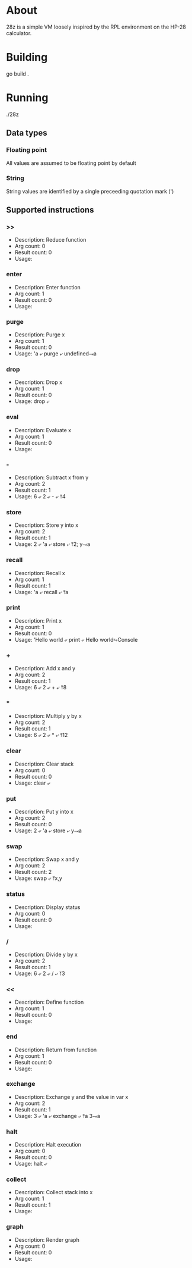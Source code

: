 # About
28z is a simple VM loosely inspired by the RPL environment on the HP-28 calculator.

# Building
go build .

# Running
./28z

## Data types

### Floating point
All values are assumed to be floating point by default

### String
String values are identified by a single preceeding quotation mark (')

## Supported instructions

### >>
- Description: Reduce function
- Arg count: 0
- Result count: 0
- Usage: 

### enter
- Description: Enter function
- Arg count: 1
- Result count: 0
- Usage: 

### purge
- Description: Purge x
- Arg count: 1
- Result count: 0
- Usage: 'a ⤶ purge ⤶ undefined⥗a

### drop
- Description: Drop x
- Arg count: 1
- Result count: 0
- Usage: drop ⤶

### eval
- Description: Evaluate x
- Arg count: 1
- Result count: 0
- Usage: 

### -
- Description: Subtract x from y
- Arg count: 2
- Result count: 1
- Usage: 6 ⤶ 2 ⤶ - ⤶ ⤒4

### store
- Description: Store y into x
- Arg count: 2
- Result count: 1
- Usage: 2 ⤶ 'a ⤶ store ⤶ ⤒2; y⥗a

### recall
- Description: Recall x
- Arg count: 1
- Result count: 1
- Usage: 'a ⤶ recall ⤶ ⤒a

### print
- Description: Print x
- Arg count: 1
- Result count: 0
- Usage: 'Hello world ⤶ print ⤶ Hello world⥱Console

### +
- Description: Add x and y
- Arg count: 2
- Result count: 1
- Usage: 6 ⤶ 2 ⤶ + ⤶ ⤒8

### *
- Description: Multiply y by x
- Arg count: 2
- Result count: 1
- Usage: 6 ⤶ 2 ⤶ * ⤶ ⤒12

### clear
- Description: Clear stack
- Arg count: 0
- Result count: 0
- Usage: clear ⤶

### put
- Description: Put y into x
- Arg count: 2
- Result count: 0
- Usage: 2 ⤶ 'a ⤶ store ⤶ y⥗a

### swap
- Description: Swap x and y
- Arg count: 2
- Result count: 2
- Usage: swap ⤶ ⤒x,y

### status
- Description: Display status
- Arg count: 0
- Result count: 0
- Usage: 

### /
- Description: Divide y by x
- Arg count: 2
- Result count: 1
- Usage: 6 ⤶ 2 ⤶ / ⤶ ⤒3

### <<
- Description: Define function
- Arg count: 1
- Result count: 0
- Usage: 

### end
- Description: Return from function
- Arg count: 1
- Result count: 0
- Usage: 

### exchange
- Description: Exchange y and the value in var x
- Arg count: 2
- Result count: 1
- Usage: 3 ⤶ 'a ⤶ exchange ⤶ ⤒a 3⥗a

### halt
- Description: Halt execution
- Arg count: 0
- Result count: 0
- Usage: halt ⤶

### collect
- Description: Collect stack into x
- Arg count: 1
- Result count: 1
- Usage: 

### graph
- Description: Render graph
- Arg count: 0
- Result count: 0
- Usage: 

